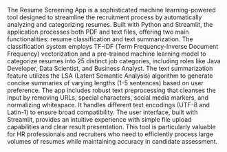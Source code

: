 
The Resume Screening App is a sophisticated machine learning-powered tool designed to streamline the recruitment process by automatically analyzing and categorizing resumes. Built with Python and Streamlit, the application processes both PDF and text files, offering two main functionalities: resume classification and text summarization. The classification system employs TF-IDF (Term Frequency-Inverse Document Frequency) vectorization and a pre-trained machine learning model to categorize resumes into 25 distinct job categories, including roles like Java Developer, Data Scientist, and Business Analyst. The text summarization feature utilizes the LSA (Latent Semantic Analysis) algorithm to generate concise summaries of varying lengths (1-5 sentences) based on user preference. The app includes robust text preprocessing that cleanses the input by removing URLs, special characters, social media markers, and normalizing whitespace. It handles different text encodings (UTF-8 and Latin-1) to ensure broad compatibility. The user interface, built with Streamlit, provides an intuitive experience with simple file upload capabilities and clear result presentation. This tool is particularly valuable for HR professionals and recruiters who need to efficiently process large volumes of resumes while maintaining accuracy in candidate assessment.
